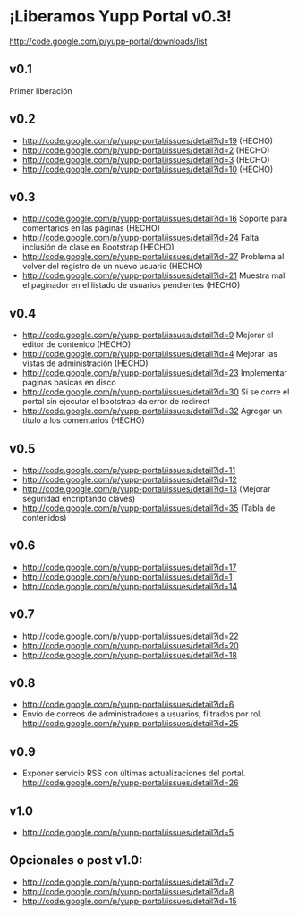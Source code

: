 # ¡Liberamos Yupp Portal v0.3! #

http://code.google.com/p/yupp-portal/downloads/list


## v0.1 ##

Primer liberación

## v0.2 ##

  * http://code.google.com/p/yupp-portal/issues/detail?id=19 (HECHO)
  * http://code.google.com/p/yupp-portal/issues/detail?id=2 (HECHO)
  * http://code.google.com/p/yupp-portal/issues/detail?id=3 (HECHO)
  * http://code.google.com/p/yupp-portal/issues/detail?id=10 (HECHO)

## v0.3 ##

  * http://code.google.com/p/yupp-portal/issues/detail?id=16 Soporte para comentarios en las páginas (HECHO)
  * http://code.google.com/p/yupp-portal/issues/detail?id=24 Falta inclusión de clase en Bootstrap (HECHO)
  * http://code.google.com/p/yupp-portal/issues/detail?id=27 Problema al volver del registro de un nuevo usuario (HECHO)
  * http://code.google.com/p/yupp-portal/issues/detail?id=21 Muestra mal el paginador en el listado de usuarios pendientes (HECHO)

## v0.4 ##

  * http://code.google.com/p/yupp-portal/issues/detail?id=9 Mejorar el editor de contenido (HECHO)
  * http://code.google.com/p/yupp-portal/issues/detail?id=4 Mejorar las vistas de administración (HECHO)
  * http://code.google.com/p/yupp-portal/issues/detail?id=23 Implementar paginas basicas en disco
  * http://code.google.com/p/yupp-portal/issues/detail?id=30 Si se corre el portal sin ejecutar el bootstrap da error de redirect
  * http://code.google.com/p/yupp-portal/issues/detail?id=32 Agregar un titulo a los comentarios (HECHO)

## v0.5 ##

  * http://code.google.com/p/yupp-portal/issues/detail?id=11
  * http://code.google.com/p/yupp-portal/issues/detail?id=12
  * http://code.google.com/p/yupp-portal/issues/detail?id=13 (Mejorar seguridad encriptando claves)
  * http://code.google.com/p/yupp-portal/issues/detail?id=35 (Tabla de contenidos)

## v0.6 ##

  * http://code.google.com/p/yupp-portal/issues/detail?id=17
  * http://code.google.com/p/yupp-portal/issues/detail?id=1
  * http://code.google.com/p/yupp-portal/issues/detail?id=14

## v0.7 ##

  * http://code.google.com/p/yupp-portal/issues/detail?id=22
  * http://code.google.com/p/yupp-portal/issues/detail?id=20
  * http://code.google.com/p/yupp-portal/issues/detail?id=18

## v0.8 ##

  * http://code.google.com/p/yupp-portal/issues/detail?id=6
  * Envío de correos de administradores a usuarios, filtrados por rol. http://code.google.com/p/yupp-portal/issues/detail?id=25

## v0.9 ##

  * Exponer servicio RSS con últimas actualizaciones del portal. http://code.google.com/p/yupp-portal/issues/detail?id=26

## v1.0 ##

  * http://code.google.com/p/yupp-portal/issues/detail?id=5

## Opcionales o post v1.0: ##

  * http://code.google.com/p/yupp-portal/issues/detail?id=7
  * http://code.google.com/p/yupp-portal/issues/detail?id=8
  * http://code.google.com/p/yupp-portal/issues/detail?id=15
